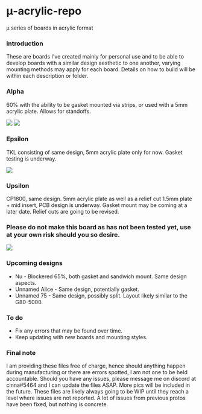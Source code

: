 # μ-acrylic-repo
μ series of boards in acrylic format

### Introduction
These are boards I've created mainly for personal use and to be able to develop boards with a similar design aesthetic to one another, varying mounting methods may apply for each board. Details on how to build will be within each description or folder.

### Alpha
60% with the ability to be gasket mounted via strips, or used with a 5mm acrylic plate. Allows for standoffs.

<img src=https://cdn.discordapp.com/attachments/847571535815376938/848624265431351337/DSC01980-1.jpg>
<img src=https://cdn.discordapp.com/attachments/591539164584083476/851624472061673542/unknown_1.jpg>

### Epsilon
TKL consisting of same design, 5mm acrylic plate only for now. Gasket testing is underway.

<img src=https://cdn.discordapp.com/attachments/847571535815376938/850194407877640192/image0-1.jpg>

### Upsilon
CP1800, same design. 5mm acrylic plate as well as a relief cut 1.5mm plate + mid insert, PCB design is underway. Gasket mount may be coming at a later date. Relief cuts are going to be revised.
### Please do not make this board as has not been tested yet, use at your own risk should you so desire.

<img src=https://cdn.discordapp.com/attachments/811121740608045077/850588700256501760/10dc4f97-3a6d-4d74-9dec-96cd8be2a822.PNG>

### Upcoming designs
* Nu - Blockered 65%, both gasket and sandwich mount. Same design aspects.
* Unnamed Alice - Same design, potentially gasket. 
* Unnamed 75 - Same design, possibly split. Layout likely similar to the G80-5000.

### To do

* Fix any errors that may be found over time.
* Keep updating with new boards and mounting styles.

### Final note

I am providing these files free of charge, hence should anything happen during manufacturing or there are errors spotted, I am not one to be held accountable. Should you have any issues, please message me on discord at cinna#5464 and I can update the files ASAP. More pics will be included in the future. These files are likely always going to be WIP until they reach a level where issues are not reported. A lot of issues from previous protos have been fixed, but nothing is concrete.
